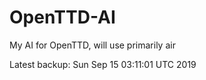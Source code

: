 # OpenTTD-AI
My AI for OpenTTD, will use primarily air

Latest backup: Sun Sep 15 03:11:01 UTC 2019
